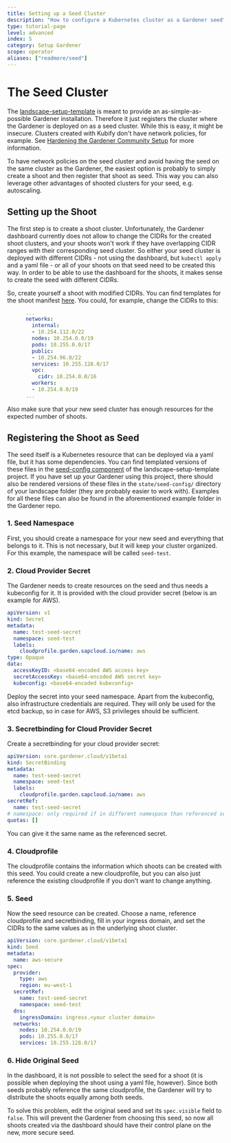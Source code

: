 ```yaml
---
title: Setting up a Seed Cluster
description: "How to configure a Kubernetes cluster as a Gardener seed"
type: tutorial-page
level: advanced
index: 5
category: Setup Gardener
scope: operator
aliases: ["readmore/seed"]
---
```


# The Seed Cluster

The [landscape-setup-template](https://github.com/gardener/landscape-setup-template) is meant to provide an as-simple-as-possible Gardener installation. Therefore it just registers the cluster where the Gardener is deployed on as a seed cluster. While this is easy, it might be insecure. Clusters created with Kubify don't have network policies, for example. See [Hardening the Gardener Community Setup](/readmore/hardening) for more information. 

To have network policies on the seed cluster and avoid having the seed on the same cluster as the Gardener, the easiest option is probably to simply create a shoot and then register that shoot as seed. This way you can also leverage other advantages of shooted clusters for your seed, e.g. autoscaling.

## Setting up the Shoot

The first step is to create a shoot cluster. Unfortunately, the Gardener dashboard currently does not allow to change the CIDRs for the created shoot clusters, and your shoots won't work if they have overlapping CIDR ranges with their corresponding seed cluster. So either your seed cluster is deployed with different CIDRs - not using the dashboard, but `kubectl apply` and a yaml file - or all of your shoots on that seed need to be created this way. In order to be able to use the dashboard for the shoots, it makes sense to create the seed with different CIDRs. 

So, create yourself a shoot with modified CIDRs. You can find templates for the shoot manifest [here](https://github.com/gardener/gardener/tree/master/example). You could, for example, change the CIDRs to this:

```yaml
      ...
      networks:
        internal:
        - 10.254.112.0/22
        nodes: 10.254.0.0/19
        pods: 10.255.0.0/17
        public:
        - 10.254.96.0/22
        services: 10.255.128.0/17
        vpc:
          cidr: 10.254.0.0/16
        workers:
        - 10.254.0.0/19
      ...
```

Also make sure that your new seed cluster has enough resources for the expected number of shoots.


## Registering the Shoot as Seed

The seed itself is a Kubernetes resource that can be deployed via a yaml file, but it has some dependencies. You can find templated versions of these files in the [seed-config component](https://github.com/gardener/landscape-setup/tree/0.5.0/components/seed-config) of the landscape-setup-template project. If you have set up your Gardener using this project, there should also be rendered versions of these files in the `state/seed-config/` directory of your landscape folder (they are probably easier to work with). Examples for all these files can also be found in the aforementioned example folder in the Gardener repo. 

### 1. Seed Namespace 

First, you should create a namespace for your new seed and everything that belongs to it. This is not necessary, but it will keep your cluster organized. For this example, the namespace will be called `seed-test`.

### 2. Cloud Provider Secret

The Gardener needs to create resources on the seed and thus needs a kubeconfig for it. It is provided with the cloud provider secret (below is an example for AWS).

```yaml
apiVersion: v1
kind: Secret
metadata:
  name: test-seed-secret
  namespace: seed-test
  labels:
    cloudprofile.garden.sapcloud.io/name: aws 
type: Opaque
data:
  accessKeyID: <base64-encoded AWS access key>
  secretAccessKey: <base64-encoded AWS secret key>
  kubeconfig: <base64-encoded kubeconfig>
```

Deploy the secret into your seed namespace. Apart from the kubeconfig, also infrastructure credentials are required. They will only be used for the etcd backup, so in case for AWS, S3 privileges should be sufficient. 

### 3. Secretbinding for Cloud Provider Secret

Create a secretbinding for your cloud provider secret:

```yaml
apiVersion: core.gardener.cloud/v1beta1
kind: SecretBinding
metadata:
  name: test-seed-secret
  namespace: seed-test
  labels:
    cloudprofile.garden.sapcloud.io/name: aws
secretRef:
  name: test-seed-secret
# namespace: only required if in different namespace than referenced secret
quotas: []
```

You can give it the same name as the referenced secret. 

### 4. Cloudprofile 

The cloudprofile contains the information which shoots can be created with this seed. You could create a new cloudprofile, but you can also just reference the existing cloudprofile if you don't want to change anything. 

### 5. Seed

Now the seed resource can be created. Choose a name, reference cloudprofile and secretbinding, fill in your ingress domain, and set the CIDRs to the same values as in the underlying shoot cluster. 

```yaml
apiVersion: core.gardener.cloud/v1beta1
kind: Seed
metadata:
  name: aws-secure
spec:
  provider:
    type: aws
    region: eu-west-1
  secretRef:
    name: test-seed-secret
    namespace: seed-test
  dns:
    ingressDomain: ingress.<your cluster domain>
  networks:
    nodes: 10.254.0.0/19
    pods: 10.255.0.0/17
    services: 10.255.128.0/17
```

### 6. Hide Original Seed

In the dashboard, it is not possible to select the seed for a shoot (it is possible when deploying the shoot using a yaml file, however). Since both seeds probably reference the same cloudprofile, the Gardener will try to distribute the shoots equally among both seeds. 

To solve this problem, edit the original seed and set its `spec.visible` field to `false`. This will prevent the Gardener from choosing this seed, so now all shoots created via the dashboard should have their control plane on the new, more secure seed.